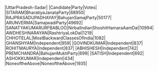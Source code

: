  
|UttarPradesh-Sadar|
|Candidate|Party|Votes|
|SITARAM|BharatiyaJanataParty|68950|
|RAJPRASADUPADHAYAY|BahujanSamajParty|50177|
|ARUNVERMA|SamajwadiParty|49692|
|SANATYAKUMARURFBABLOO|NirbalIndianShoshitHamaraAamDal|10994|
|AWDHESHNARAYAN|RashtriyaLokDal|1219|
|CHHOTELAL|MostBackwardClassesOfIndia|1082|
|GHANSHYAM|Independent|959|
|GOVINDKUMAR|Independent|837|
|ROHITMAURYA|Independent|837|
|ABHISHESH|Independent|742|
|PREMCHANDRA|BahujanMuktiParty|699|
|SATISH|Independent|692|
|ASHOKKUMAR|Independent|434|
|NoneoftheAbove|NoneoftheAbove|1935|
